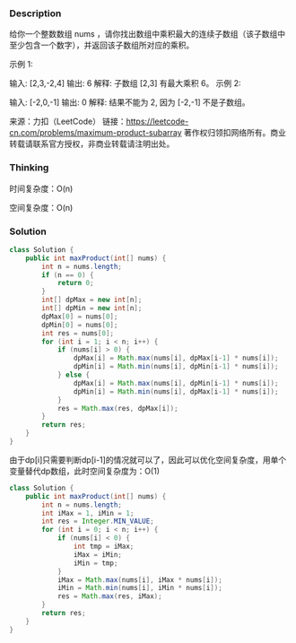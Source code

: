 ### Description

给你一个整数数组 nums ，请你找出数组中乘积最大的连续子数组（该子数组中至少包含一个数字），并返回该子数组所对应的乘积。

 

示例 1:

输入: [2,3,-2,4]
输出: 6
解释: 子数组 [2,3] 有最大乘积 6。
示例 2:

输入: [-2,0,-1]
输出: 0
解释: 结果不能为 2, 因为 [-2,-1] 不是子数组。

来源：力扣（LeetCode）
链接：https://leetcode-cn.com/problems/maximum-product-subarray
著作权归领扣网络所有。商业转载请联系官方授权，非商业转载请注明出处。

### Thinking

时间复杂度：O(n)

空间复杂度：O(n)

### Solution
```java
class Solution {
    public int maxProduct(int[] nums) {
        int n = nums.length;
        if (n == 0) {
            return 0;
        }
        int[] dpMax = new int[n];
        int[] dpMin = new int[n];
        dpMax[0] = nums[0];
        dpMin[0] = nums[0];
        int res = nums[0];
        for (int i = 1; i < n; i++) {
            if (nums[i] > 0) {
                dpMax[i] = Math.max(nums[i], dpMax[i-1] * nums[i]);
                dpMin[i] = Math.min(nums[i], dpMin[i-1] * nums[i]);
            } else {
                dpMax[i] = Math.max(nums[i], dpMin[i-1] * nums[i]);
                dpMin[i] = Math.min(nums[i], dpMax[i-1] * nums[i]);
            }
            res = Math.max(res, dpMax[i]);
        }
        return res;
    }
}
```

由于dp[i]只需要判断dp[i-1]的情况就可以了，因此可以优化空间复杂度，用单个变量替代dp数组，此时空间复杂度为：O(1)

```java
class Solution {
    public int maxProduct(int[] nums) {
        int n = nums.length;
        int iMax = 1, iMin = 1;
        int res = Integer.MIN_VALUE;
        for (int i = 0; i < n; i++) {
            if (nums[i] < 0) {
                int tmp = iMax;
                iMax = iMin;
                iMin = tmp;
            }
            iMax = Math.max(nums[i], iMax * nums[i]);
            iMin = Math.min(nums[i], iMin * nums[i]);
            res = Math.max(res, iMax);
        }
        return res;
    }
}
```

